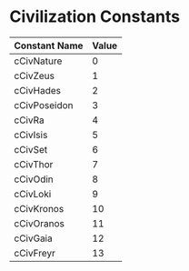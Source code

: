 # Civilization Constants

| Constant Name | Value |
|---------------|-------|
| cCivNature    | 0     |
| cCivZeus      | 1     |
| cCivHades     | 2     |
| cCivPoseidon  | 3     |
| cCivRa        | 4     |
| cCivIsis      | 5     |
| cCivSet       | 6     |
| cCivThor      | 7     |
| cCivOdin      | 8     |
| cCivLoki      | 9     |
| cCivKronos    | 10    |
| cCivOranos    | 11    |
| cCivGaia      | 12    |
| cCivFreyr     | 13    |
